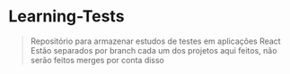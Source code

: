 # Learning-Tests
> Repositório para armazenar estudos de testes em aplicações React<br>
> Estão separados por branch cada um dos projetos aqui feitos, não serão feitos merges por conta disso<br>
